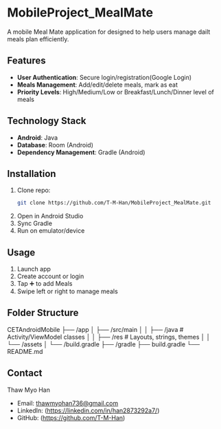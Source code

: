 # MobileProject_MealMate
A mobile Meal Mate application for designed to help users manage dailt meals plan efficiently.

## Features
- **User Authentication**: Secure login/registration(Google Login)
- **Meals Management**: Add/edit/delete meals, mark as eat 
- **Priority Levels**: High/Medium/Low or Breakfast/Lunch/Dinner level of meals 

## Technology Stack
- **Android**: Java 
- **Database**: Room (Android) 
- **Dependency Management**: Gradle (Android)

## Installation
1. Clone repo:  
   ```bash  
   git clone https://github.com/T-M-Han/MobileProject_MealMate.git  
2. Open in Android Studio
3. Sync Gradle
4. Run on emulator/device

## Usage
1. Launch app
2. Create account or login
3. Tap ➕ to add Meals
4. Swipe left or right to manage meals

## Folder Structure
CETAndroidMobile
├── /app
│   ├── /src/main
│   │   ├── /java   # Activity/ViewModel classes
│   │   ├── /res    # Layouts, strings, themes
│   │   └── /assets
│   └── /build.gradle
├── /gradle
├── build.gradle
└── README.md   

## Contact
Thaw Myo Han  
- Email: thawmyohan736@gmail.com
- LinkedIn: (https://linkedin.com/in/han2873292a7/) 
- GitHub: (https://github.com/T-M-Han)
